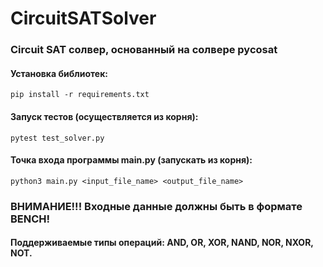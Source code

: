 # CircuitSATSolver

### Circuit SAT солвер, основанный на солвере pycosat

#### Установка библиотек:
``` pip install -r requirements.txt ```

#### Запуск тестов (осуществляется из корня):
``` pytest test_solver.py ```

#### Точка входа программы main.py (запускать из корня):
``` python3 main.py <input_file_name> <output_file_name> ```

### ВНИМАНИЕ!!! Входные данные должны быть в формате BENCH! 
#### Поддерживаемые типы операций: AND, OR, XOR, NAND, NOR, NXOR, NOT.

